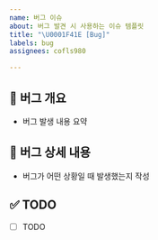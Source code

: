 ```yaml
---
name: 버그 이슈
about: 버그 발견 시 사용하는 이슈 템플릿
title: "\U0001F41E [Bug]"
labels: bug
assignees: cofls980

---
```


## 🐞 버그 개요

- 버그 발생 내용 요약

## 🐛 버그 상세 내용

- 버그가 어떤 상황일 때 발생했는지 작성

## ✅ TODO

- [ ] TODO
